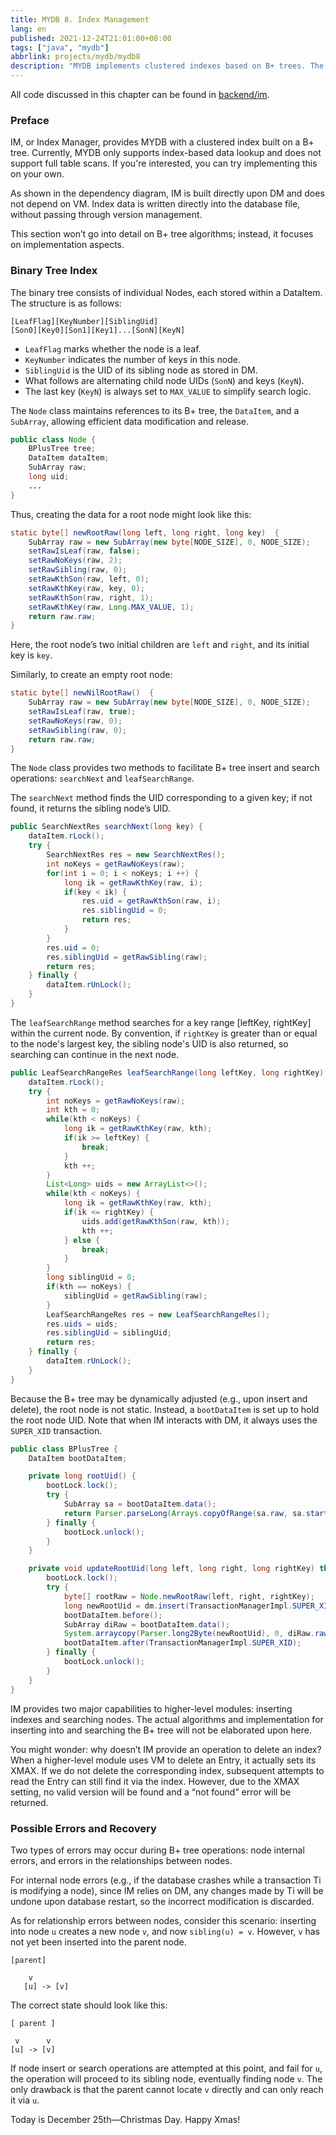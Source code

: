 ```yaml
---
title: MYDB 8. Index Management
lang: en
published: 2021-12-24T21:01:00+08:00
tags: ["java", "mydb"]
abbrlink: projects/mydb/mydb8
description: "MYDB implements clustered indexes based on B+ trees. The Index Manager (IM) interacts directly with Data Management (DM), bypassing the Version Manager (VM) layer to ensure index data is directly written to the database file. This section details the structure of the binary tree index, covering the basic elements of a node—leaf marker, key count, and sibling node identifier, etc.—providing the foundational framework for implementing index search."
---
```

All code discussed in this chapter can be found in [backend/im](https://github.com/CN-GuoZiyang/MYDB/tree/master/src/main/java/top/guoziyang/mydb/backend/im).

### Preface

IM, or Index Manager, provides MYDB with a clustered index built on a B+ tree. Currently, MYDB only supports index-based data lookup and does not support full table scans. If you're interested, you can try implementing this on your own.

As shown in the dependency diagram, IM is built directly upon DM and does not depend on VM. Index data is written directly into the database file, without passing through version management.

This section won’t go into detail on B+ tree algorithms; instead, it focuses on implementation aspects.

### Binary Tree Index

The binary tree consists of individual Nodes, each stored within a DataItem. The structure is as follows:

```
[LeafFlag][KeyNumber][SiblingUid]
[Son0][Key0][Son1][Key1]...[SonN][KeyN]
```

- `LeafFlag` marks whether the node is a leaf.
- `KeyNumber` indicates the number of keys in this node.
- `SiblingUid` is the UID of its sibling node as stored in DM.
- What follows are alternating child node UIDs (`SonN`) and keys (`KeyN`). 
- The last key (`KeyN`) is always set to `MAX_VALUE` to simplify search logic.

The `Node` class maintains references to its B+ tree, the `DataItem`, and a `SubArray`, allowing efficient data modification and release.

```java
public class Node {
    BPlusTree tree;
    DataItem dataItem;
    SubArray raw;
    long uid;
    ...
}
```

Thus, creating the data for a root node might look like this:

```java
static byte[] newRootRaw(long left, long right, long key)  {
    SubArray raw = new SubArray(new byte[NODE_SIZE], 0, NODE_SIZE);
    setRawIsLeaf(raw, false);
    setRawNoKeys(raw, 2);
    setRawSibling(raw, 0);
    setRawKthSon(raw, left, 0);
    setRawKthKey(raw, key, 0);
    setRawKthSon(raw, right, 1);
    setRawKthKey(raw, Long.MAX_VALUE, 1);
    return raw.raw;
}
```

Here, the root node’s two initial children are `left` and `right`, and its initial key is `key`.

Similarly, to create an empty root node:

```java
static byte[] newNilRootRaw()  {
    SubArray raw = new SubArray(new byte[NODE_SIZE], 0, NODE_SIZE);
    setRawIsLeaf(raw, true);
    setRawNoKeys(raw, 0);
    setRawSibling(raw, 0);
    return raw.raw;
}
```

The `Node` class provides two methods to facilitate B+ tree insert and search operations: `searchNext` and `leafSearchRange`.

The `searchNext` method finds the UID corresponding to a given key; if not found, it returns the sibling node’s UID.

```java
public SearchNextRes searchNext(long key) {
    dataItem.rLock();
    try {
        SearchNextRes res = new SearchNextRes();
        int noKeys = getRawNoKeys(raw);
        for(int i = 0; i < noKeys; i ++) {
            long ik = getRawKthKey(raw, i);
            if(key < ik) {
                res.uid = getRawKthSon(raw, i);
                res.siblingUid = 0;
                return res;
            }
        }
        res.uid = 0;
        res.siblingUid = getRawSibling(raw);
        return res;
    } finally {
        dataItem.rUnLock();
    }
}
```

The `leafSearchRange` method searches for a key range \[leftKey, rightKey\] within the current node. By convention, if `rightKey` is greater than or equal to the node's largest key, the sibling node's UID is also returned, so searching can continue in the next node.

```java
public LeafSearchRangeRes leafSearchRange(long leftKey, long rightKey) {
    dataItem.rLock();
    try {
        int noKeys = getRawNoKeys(raw);
        int kth = 0;
        while(kth < noKeys) {
            long ik = getRawKthKey(raw, kth);
            if(ik >= leftKey) {
                break;
            }
            kth ++;
        }
        List<Long> uids = new ArrayList<>();
        while(kth < noKeys) {
            long ik = getRawKthKey(raw, kth);
            if(ik <= rightKey) {
                uids.add(getRawKthSon(raw, kth));
                kth ++;
            } else {
                break;
            }
        }
        long siblingUid = 0;
        if(kth == noKeys) {
            siblingUid = getRawSibling(raw);
        }
        LeafSearchRangeRes res = new LeafSearchRangeRes();
        res.uids = uids;
        res.siblingUid = siblingUid;
        return res;
    } finally {
        dataItem.rUnLock();
    }
}
```

Because the B+ tree may be dynamically adjusted (e.g., upon insert and delete), the root node is not static. Instead, a `bootDataItem` is set up to hold the root node UID. Note that when IM interacts with DM, it always uses the `SUPER_XID` transaction.

```java
public class BPlusTree {
    DataItem bootDataItem;

    private long rootUid() {
        bootLock.lock();
        try {
            SubArray sa = bootDataItem.data();
            return Parser.parseLong(Arrays.copyOfRange(sa.raw, sa.start, sa.start+8));
        } finally {
            bootLock.unlock();
        }
    }

    private void updateRootUid(long left, long right, long rightKey) throws Exception {
        bootLock.lock();
        try {
            byte[] rootRaw = Node.newRootRaw(left, right, rightKey);
            long newRootUid = dm.insert(TransactionManagerImpl.SUPER_XID, rootRaw);
            bootDataItem.before();
            SubArray diRaw = bootDataItem.data();
            System.arraycopy(Parser.long2Byte(newRootUid), 0, diRaw.raw, diRaw.start, 8);
            bootDataItem.after(TransactionManagerImpl.SUPER_XID);
        } finally {
            bootLock.unlock();
        }
    }
}
```

IM provides two major capabilities to higher-level modules: inserting indexes and searching nodes. The actual algorithms and implementation for inserting into and searching the B+ tree will not be elaborated upon here.

You might wonder: why doesn’t IM provide an operation to delete an index? When a higher-level module uses VM to delete an Entry, it actually sets its XMAX. If we do not delete the corresponding index, subsequent attempts to read the Entry can still find it via the index. However, due to the XMAX setting, no valid version will be found and a “not found” error will be returned.

### Possible Errors and Recovery

Two types of errors may occur during B+ tree operations: node internal errors, and errors in the relationships between nodes.

For internal node errors (e.g., if the database crashes while a transaction Ti is modifying a node), since IM relies on DM, any changes made by Ti will be undone upon database restart, so the incorrect modification is discarded.

As for relationship errors between nodes, consider this scenario: inserting into node `u` creates a new node `v`, and now `sibling(u) = v`. However, `v` has not yet been inserted into the parent node.

```
[parent]
    
    v
   [u] -> [v]
```

The correct state should look like this:

```
[ parent ]
       
 v      v
[u] -> [v]
```

If node insert or search operations are attempted at this point, and fail for `u`, the operation will proceed to its sibling node, eventually finding node `v`. The only drawback is that the parent cannot locate `v` directly and can only reach it via `u`.

Today is December 25th—Christmas Day. Happy Xmas!